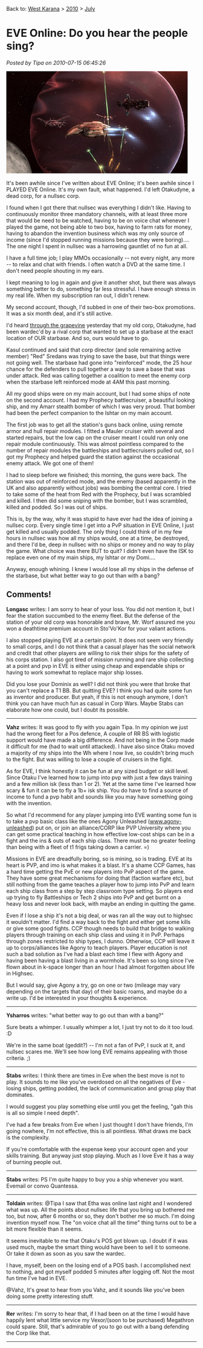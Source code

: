 Back to: [West Karana](/posts/westkarana.md) > [2010](/posts/2010/westkarana.md) > [July](./westkarana.md)
# EVE Online: Do you hear the people sing?

*Posted by Tipa on 2010-07-15 06:45:26*

[![](../../../uploads/2010/07/ExeFile-2010-07-15-01-09-22-23-480x270.jpg "Repping the guns protecting the starbase")](../../../uploads/2010/07/ExeFile-2010-07-15-01-09-22-23.jpg)

It's been awhile since I've written about EVE Online; it's been awhile since I PLAYED EVE Online. It's my own fault, what happened. I'd left Otakudyne, a dead corp, for a nullsec corp. 

I found when I got there that nullsec was everything I didn't like. Having to continuously monitor three mandatory channels, with at least three more that would be need to be watched, having to be on voice chat whenever I played the game, not being able to two box, having to farm rats for money, having to abandon the invention business which was my only source of income (since I'd stopped running missions because they were boring).... The one night I spent in nullsec was a harrowing gauntlet of no fun at all.

I have a full time job; I play MMOs occasionally -- not every night, any more -- to relax and chat with friends. I often watch a DVD at the same time. I don't need people shouting in my ears.

I kept meaning to log in again and give it another shot, but there was always something better to do, something far less stressful. I have enough stress in my real life. When my subscription ran out, I didn't renew.

My second account, though, I'd subbed in one of their two-box promotions. It was a six month deal, and it's still active.

I'd heard [through the grapevine](http://shatteredblog.wordpress.com/) yesterday that my old corp, Otakudyne, had been wardec'd by a rival corp that wanted to set up a starbase at the exact location of OUR starbase. And so, ours would have to go.

Kasul continued and said that corp director (and sole remaining active member) "Red" Sredans was trying to save the base, but that things were not going well. The starbase had gone into "reinforced" mode, the 25 hour chance for the defenders to pull together a way to save a base that was under attack. Red was calling together a coalition to meet the enemy corp when the starbase left reinforced mode at 4AM this past morning.

All my good ships were on my main account, but I had some ships of note on the second account. I had my Prophecy battlecruiser, a beautiful looking ship, and my Amarr stealth bomber of which I was very proud. That bomber had been the perfect companion to the Ishtar on my main account.

The first job was to get all the station's guns back online, using remote armor and hull repair modules. I fitted a Mauler cruiser with several and started repairs, but the low cap on the cruiser meant I could run only one repair module continuously. This was almost pointless compared to the number of repair modules the battleships and battlecruisers pulled out, so I got my Prophecy and helped guard the station against the occasional enemy attack. We got one of them!

I had to sleep before we finished; this morning, the guns were back. The station was out of reinforced mode, and the enemy (based apparently in the UK and also apparently without jobs) was bombing the central core. I tried to take some of the heat from Red with the Prophecy, but I was scrambled and killed. I then did some sniping with the bomber, but I was scrambled, killed and podded. So I was out of ships.

This is, by the way, why it was stupid to have ever had the idea of joining a nullsec corp. Every single time I get into a PvP situation in EVE Online, I just get killed and usually podded. The only thing I could think of in my few hours in nullsec was how all my ships would, one at a time, be destroyed, and there I'd be, deep in nullsec with no ships or money and no way to play the game. What choice was there BUT to quit? I didn't even have the ISK to replace even one of my main ships, my Ishtar or my Domi....

Anyway, enough whining. I knew I would lose all my ships in the defense of the starbase, but what better way to go out than with a bang?

## Comments!

**Longasc** writes: I am sorry to hear of your loss. You did not mention it, but I fear the station succumbed to the enemy fleet. But the defense of the station of your old corp was honorable and brave, Mr. Worf assured me you won a deathtime premium account in Sto'Vo'Kor for your valiant actions.

I also stopped playing EVE at a certain point. It does not seem very friendly to small corps, and I do not think that a casual player has the social network and credit that other players are willing to risk their ships for the safety of his corps station. I also got tired of mission running and rare ship collecting at a point and pvp in EVE is either using cheap and expendable ships or having to work somewhat to replace major ship losses.

Did you lose your Dominix as well? I did not think you were that broke that you can't replace a T1 BB. But quitting EVE? I think you had quite some fun as inventor and producer. But yeah, if this is not enough anymore, I don't think you can have much fun as casual in Corp Wars. Maybe Stabs can elaborate how one could, but I doubt its possible.

---

**Vahz** writes: It was good to fly with you again Tipa. In my opinion we just had the wrong fleet for a Pos defence, A couple of RR BS with logistic support would have made a big difference. And not being in the Corp made it difficult for me (had to wait until attacked).
I have also since Otaku moved a majority of my ships into the Wh where I now live, so couldn't bring much to the fight. But was willing to lose a couple of cruisers in the fight.

As for EVE, I think honestly it can be fun at any sized budget or skill level. Since Otaku I've learned how to jump into pvp with just a few days training and a few million isk (less than 1 or 2). Yet at the same time I've learned how scary & fun it can be to fly a 1b+ isk ship. You do have to find a source of income to fund a pvp habit and sounds like you may have something going with the invention.

So what I'd recommend for any player jumping into EVE wanting some fun is to take a pvp basic class like the ones Agony Unleashed (www.agony-unleashed) put on, or join an alliance/CORP like PVP University where you can get some practical teaching in how effective low-cost ships can be in a fight and the ins & outs of each ship class. There must be no greater feeling than being with a fleet of t1 frigs taking down a carrier. =)

Missions in EVE are dreadfully boring, so is mining, so is trading. EVE at its heart is PVP, and imo is what makes it a blast. It's a shame CCP Games, has a hard time getting the PvE or new players into PvP aspect of the game. They have some great mechanisms for doing that (faction warfare etc), but still nothing from the game teaches a player how to jump into PvP and learn each ship class from a step by step classroom type setting. So players end up trying to fly Battleships or Tech 2 ships into PvP and get burnt on a heavy loss and never look back, with maybe an ending in quitting the game. 

Even if I lose a ship it's not a big deal, or was ran all the way out to highsec it wouldn't matter. I'd find a way back to the fight and either get some kills or give some good fights. CCP though needs to build that bridge to walking players through training on each ship class and using it in PvP. Perhaps through zones restricted to ship types, I dunno. Otherwise, CCP will leave it up to corps/alliances like Agony to teach players. Player education is not such a bad solution as I've had a blast each time I flew with Agony and having been having a blast living in a wormhole. It's been so long since I've flown about in k-space longer than an hour I had almost forgotten about life in Highsec. 

But I would say, give Agony a try, go on one or two (mileage may vary depending on the targets that day) of their basic roams, and maybe do a write up. I'd be interested in your thoughts & experience.

---

**Ysharros** writes: "what better way to go out than with a bang?"

Sure beats a whimper. I usually whimper a lot, I just try not to do it too loud. :D

We're in the same boat (geddit?) -- I'm not a fan of PvP, I suck at it, and nullsec scares me. We'll see how long EVE remains appealing with those criteria. ;)

---

**Stabs** writes: I think there are times in Eve when the best move is not to play. It sounds to me like you've overdosed on all the negatives of Eve - losing ships, getting podded, the lack of communication and group play that dominates.

I would suggest you play something else until you get the feeling, "gah this is all so simple I need depth".

I've had a few breaks from Eve when I just thought I don't have friends, I'm going nowhere, I'm not effective, this is all pointless. What draws me back is the complexity.

If you're comfortable with the expense keep your account open and your skills training. But anyway just stop playing. Much as I love Eve it has a way of burning people out.

---

**Stabs** writes: PS I'm quite happy to buy you a ship whenever you want. Evemail or convo Quantessa.

---

**Toldain** writes: @Tipa I saw that Etha was online last night and I wondered what was up. All the points about nullsec life that you bring up bothered me too, but now, after 6 months or so, they don't bother me so much. I'm doing invention myself now. The "on voice chat all the time" thing turns out to be a bit more flexible than it seems. 

It seems inevitable to me that Otaku's POS got blown up. I doubt if it was used much, maybe the smart thing would have been to sell it to someone. Or take it down as soon as you saw the wardec. 

I have, myself, been on the losing end of a POS bash. I accomplished next to nothing, and got myself podded 5 minutes after logging off. Not the most fun time I've had in EVE.

@Vahz, It's great to hear from you Vahz, and it sounds like you've been doing some pretty interesting stuff.

---

**Rer** writes: I'm sorry to hear that, if I had been on at the time I would have happily lent what little service my Vexor/(soon to be purchased) Megathron could spare. Still, that's admirable of you to go out with a bang defending the Corp like that.

---

